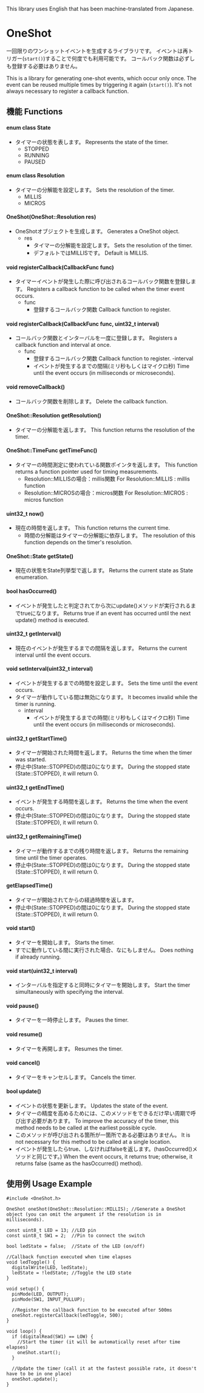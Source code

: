 This library uses English that has been machine-translated from Japanese.

# OneShot

一回限りのワンショットイベントを生成するライブラリです。
イベントは再トリガー(`start()`)することで何度でも利用可能です。
コールバック関数は必ずしも登録する必要はありません。

This is a library for generating one-shot events, which occur only once.
The event can be reused multiple times by triggering it again (`start()`).
It's not always necessary to register a callback function.

## 機能 Functions

#### enum class State
- タイマーの状態を表します。 Represents the state of the timer.
  - STOPPED
  - RUNNING
  - PAUSED

#### enum class Resolution
- タイマーの分解能を設定します。 Sets the resolution of the timer.
  - MILLIS
  - MICROS

#### OneShot(OneShot::Resolution res)
  - OneShotオブジェクトを生成します。 Generates a OneShot object.
    - res
      - タイマーの分解能を設定します。 Sets the resolution of the timer.
      - デフォルトではMILLISです。 Default is MILLIS.

#### void registerCallback(CallbackFunc func)
  - タイマーイベントが発生した際に呼び出されるコールバック関数を登録します。 Registers a callback function to be called when the timer event occurs.
    - func
      - 登録するコールバック関数 Callback function to register.

#### void registerCallback(CallbackFunc func, uint32_t interval)
  - コールバック関数とインターバルを一度に登録します。 Registers a callback function and interval at once.
    - func
      - 登録するコールバック関数 Callback function to register.
    -interval
      - イベントが発生するまでの間隔(ミリ秒もしくはマイクロ秒) Time until the event occurs (in milliseconds or microseconds).
     
#### void removeCallback()
  - コールバック関数を削除します。 Delete the callback function.

#### OneShot::Resolution getResolution()
  - タイマーの分解能を返します。 This function returns the resolution of the timer.

#### OneShot::TimeFunc getTimeFunc()
  - タイマーの時間測定に使われている関数ポインタを返します。 This function returns a function pointer used for timing measurements.
    - Resolution::MILLISの場合：millis関数 For Resolution::MILLIS : millis function
    - Resolution::MICROSの場合：micros関数 For Resolution::MICROS : micros function
   
#### uint32_t now()
  - 現在の時間を返します。 This function returns the current time.
    - 時間の分解能はタイマーの分解能に依存します。 The resolution of this function depends on the timer's resolution.

#### OneShot::State getState()
  - 現在の状態をState列挙型で返します。 Returns the current state as State enumeration.

#### bool hasOccurred()
  - イベントが発生したと判定されてから次にupdate()メソッドが実行されるまでtrueになります。 Returns true if an event has occurred until the next update() method is executed.

#### uint32_t getInterval()
  - 現在のイベントが発生するまでの間隔を返します。 Returns the current interval until the event occurs.

#### void setInterval(uint32_t interval)
  - イベントが発生するまでの時間を設定します。 Sets the time until the event occurs.
  - タイマーが動作している間は無効になります。 It becomes invalid while the timer is running.
    - interval
      - イベントが発生するまでの時間(ミリ秒もしくはマイクロ秒) Time until the event occurs (in milliseconds or microseconds).
     
#### uint32_t getStartTime()
  - タイマーが開始された時間を返します。 Returns the time when the timer was started.
  - 停止中(State::STOPPED)の間は0になります。 During the stopped state (State::STOPPED), it will return 0.

#### uint32_t getEndTime()
  - イベントが発生する時間を返します。 Returns the time when the event occurs.
  - 停止中(State::STOPPED)の間は0になります。 During the stopped state (State::STOPPED), it will return 0.

#### uint32_t getRemainingTime()
  - タイマーが動作するまでの残り時間を返します。 Returns the remaining time until the timer operates.
  - 停止中(State::STOPPED)の間は0になります。 During the stopped state (State::STOPPED), it will return 0.

#### getElapsedTime()
  - タイマーが開始されてからの経過時間を返します。
  - 停止中(State::STOPPED)の間は0になります。 During the stopped state (State::STOPPED), it will return 0.


#### void start()
  - タイマーを開始します。 Starts the timer.
  - すでに動作している間に実行された場合、なにもしません。 Does nothing if already running.

#### void start(uint32_t interval)
  - インターバルを指定すると同時にタイマーを開始します。 Start the timer simultaneously with specifying the interval.

#### void pause()
  - タイマーを一時停止します。 Pauses the timer.

#### void resume()
  - タイマーを再開します。 Resumes the timer.

#### void cancel()
  - タイマーをキャンセルします。 Cancels the timer.

#### bool update()
  - イベントの状態を更新します。 Updates the state of the event.
  - タイマーの精度を高めるためには、このメソッドをできるだけ早い周期で呼び出す必要があります。 To improve the accuracy of the timer, this method needs to be called at the earliest possible cycle.
  - このメソッドが呼び出される箇所が一箇所である必要はありません。 It is not necessary for this method to be called at a single location.
  - イベントが発生したらtrue、しなければfalseを返します。(hasOccurred()メソッドと同じです。) When the event occurs, it returns true; otherwise, it returns false (same as the hasOccurred() method).


## 使用例 Usage Example
```
#include <OneShot.h>

OneShot oneShot(OneShot::Resolution::MILLIS); //Generate a OneShot object (you can omit the argument if the resolution is in milliseconds).

const uint8_t LED = 13; //LED pin
const uint8_t SW1 = 2;  //Pin to connect the switch

bool ledState = false;  //State of the LED (on/off)

//Callback function executed when time elapses
void ledToggle() {
  digitalWrite(LED, ledState);
  ledState = !ledState; //Toggle the LED state
}

void setup() {
  pinMode(LED, OUTPUT);
  pinMode(SW1, INPUT_PULLUP);

  //Register the callback function to be executed after 500ms
  oneShot.registerCallback(ledToggle, 500);
}

void loop() {
  if (digitalRead(SW1) == LOW) {
    //Start the timer (it will be automatically reset after time elapses)
    oneShot.start();
  }

  //Update the timer (call it at the fastest possible rate, it doesn't have to be in one place)
  oneShot.update();
}

```
